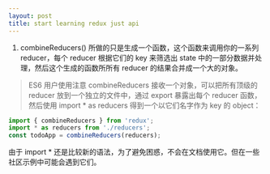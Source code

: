 ```yaml
---
layout: post
title: start learning redux just api
---
```


1. combineReducers() 所做的只是生成一个函数，这个函数来调用你的一系列 reducer，每个 reducer 根据它们的 key 来筛选出 state 中的一部分数据并处理，然后这个生成的函数所所有 reducer 的结果合并成一个大的对象。

>ES6 用户使用注意
combineReducers 接收一个对象，可以把所有顶级的 reducer 放到一个独立的文件中，通过 export 暴露出每个 reducer 函数，然后使用 import * as reducers 得到一个以它们名字作为 key 的 object：
```js
import { combineReducers } from 'redux';
import * as reducers from './reducers';
const todoApp = combineReducers(reducers);
```

由于 import * 还是比较新的语法，为了避免困惑，不会在文档使用它。但在一些社区示例中可能会遇到它们。
